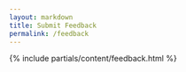 ```yaml
---
layout: markdown
title: Submit Feedback
permalink: /feedback
---
```



{% include partials/content/feedback.html %}
